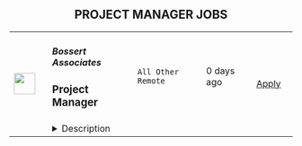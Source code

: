<div align="center"><h2>PROJECT MANAGER JOBS</h2></div><table><tr>
                <td width="100" height="100" rowspan="2">
                    <img src="https://wwr-pro.s3.amazonaws.com/logos/0084/3243/logo.gif" width="38px" height="auto">
                </td>
                <td width="300">
                    <h5>Bossert Associates</h5>
                    <h3> Project Manager </h3>
                </td>
                <td width="300">
                    <code>All Other Remote</code>
                </td>
                <td width="200">
                <text>0 days ago</text>
                </td>
                <td width="100" rowspan="2">
                <a href="https://weworkremotely.com/remote-jobs/bossert-associates-project-manager" align="right" target="_blank">Apply</a>
                </td>
            </tr>
            <tr>
                <td colspan="3">
                <details><summary>Description</summary>
                <img src="https://we-work-remotely.imgix.net/logos/0084/3243/logo.gif?ixlib=rails-4.0.0&w=50&h=50&dpr=2&fit=fill&auto=compress" />

<p>
  <strong>Headquarters:</strong> Munich, Germany
    <br /><strong>URL:</strong> <a href="https://www.bossert-associates.com/">https://www.bossert-associates.com/</a>
</p>

<div>We are looking for an assertive and detailed Project Manager to manage our client projects and our partners and clients. </div><div> </div><div>This position is remote, but we’re looking for team members available in the CET time zone. </div><div> </div><div>Join our diverse and talented team and immerse yourself in a coaching and educational environment. </div><div> </div><div>You will be a vital part of our Operational team, working closely with leadership and global enterprise clients to create a more inclusive, diverse, and sustainable world. </div><div> </div><div><strong>Your day-to-day:</strong></div><div>•    Fully understand Bossert Associates’ strategy and values to deliver work with our unique mission and perspective in mind.</div><div>•    Be the main POC to a group of clients. We work with enterprise clients like the Boston Consulting Group, Siemens, and Schneider Electric. </div><div>•    Manage ongoing projects: Our projects are workshops and events around leadership, diversity &amp; inclusion, and more. You will manage everything from proposals, content production with the trainer, event planning, and post-workshop reports. You will work closely with our clients and partners on each project. </div><div>•    Help build automation and implement tools that will help improve the current process. </div><div> </div><div><strong>About you: </strong></div><div>Must haves: </div><div>•    Proven work experience as Project Manager in a fast-paced tech environment. </div><div>•    Important: Common sense, assertiveness, dedication, and a personal need to get things done.</div><div>•    Customer-first mentality. </div><div>•    Working collaboratively is in your nature. Your team matters to you.</div><div>•    Discretion and confidentiality with sensitive client information. </div><div>•    Exceptional organizational skills with an ability to think proactively and prioritize work.</div><div>•    Excellent communication skills (verbal &amp; written) to successfully interact with clients and internal stakeholders. </div><div>•    You are highly technological and can quickly learn new tools and adapt to our tech stack. </div><div>•    You have deep experience with project management tools. </div><div>•    Be open to changes: though we work with enterprise clients, we are a small, growing firm looking for team members ready to grow with us. </div><div> </div><div>Nice to haves:</div><div>·      Experience with MS Office (you'll be working on PowerPoint almost daily)</div><div>·      HubSpot experience</div><div>·      German language skills</div><div> </div><div><strong>Working at Bossert Associates:</strong></div><div> </div><div>•    Work with a small yet growing team of dedicated professionals in a truly diverse environment. </div><div>•    Have direct contact with senior partners and a real say in our processes and work. </div><div>•    Be a part of an educational and coaching environment, with a chance to participate in our workshops, learn and grow. </div><div>•    We offer stability and growth - we are not a startup and plan to grow responsibly and sustainably. </div><div>•    We offer support and trust and encourage ownership over everyone’s work.</div><div>•    We are closed between Christmas and New Year’s, so you’ll have a week of peace. </div><div>•    We hire you through an EOR service (Deel), so no matter where you are, you will have the benefits your country requires (health insurance, local holidays, etc.) </div><div> </div><div>We encourage anyone qualified to apply!</div><div> </div><div>Ready to apply? Please apply <a href="https://form.asana.com/?k=03iqivu0FhD2etlNq7nBmA&amp;d=61969398801868"><strong>here</strong></a>. </div><div> </div><div>Please don’t contact us through the website or other channels. We promise to reply if we believe we’re a good fit. </div>

<p><strong>To apply:</strong> <a href="https://weworkremotely.com/remote-jobs/bossert-associates-project-manager">https://weworkremotely.com/remote-jobs/bossert-associates-project-manager</a></p>

                </details>
                </td>
            </tr>,<tr>
                <td width="100" height="100" rowspan="2">
                    <img src="https://wwr-pro.s3.amazonaws.com/logos/0083/8210/logo.gif" width="38px" height="auto">
                </td>
                <td width="300">
                    <h5>University of Virginia</h5>
                    <h3> Senior Project Manager for Cloud Applications</h3>
                </td>
                <td width="300">
                    <code>All Other Remote</code>
                </td>
                <td width="200">
                <text>63 days ago</text>
                </td>
                <td width="100" rowspan="2">
                <a href="https://weworkremotely.com/remote-jobs/university-of-virginia-senior-project-manager-for-cloud-applications" align="right" target="_blank">Apply</a>
                </td>
            </tr>
            <tr>
                <td colspan="3">
                <details><summary>Description</summary>
                <img src="https://we-work-remotely.imgix.net/logos/0083/8210/logo.gif?ixlib=rails-4.0.0&w=50&h=50&dpr=2&fit=fill&auto=compress" />

<p>
  <strong>Headquarters:</strong> Charlottesville, VA
    <br /><strong>URL:</strong> <a href="https://virginia.edu">https://virginia.edu</a>
</p>

<div>
<br>The <a href="https://education.virginia.edu/faculty-research/centers-labs-projects/center-advanced-study-teaching-and-learning-castl">Center for the Advanced Study of Teaching and Learning (CASTL)</a> in the <a href="https://education.virginia.edu/">School of Education and Human Development</a> seeks to hire a Senior Project Manager for Cloud Applications. The incumbent will work with Principal Investigators, external technology consultants, and a supervise a small team. Net and Angular software engineers to guide the design and implementation of an enterprise-level integrated web-based application. The application will draw from existing web-based applications that currently serve a variety of stakeholders focused on improving educational outcomes for young children in Virginia.<br><br>
</div><div>
<br>This role and project provide an exciting opportunity to create a novel solution by bringing together several state initiatives with proven records of collecting data to shape public policy in education. It will contribute to our understanding of how early experiences can shape children’s developmental outcomes.<br><br>
</div><div>
<br>The ideal candidate has experience in government security reviews and compliance, with proven success in engaging stakeholders in working towards innovative solutions. A major aspect of the role will be to navigate data governance structures across multiple state-level stakeholders and to identify and implement a technical approach that corresponds to project-specific data sharing agreements.<br><br>
</div><div>
<strong><br>**This will be a fully remote position**<br></strong><br>
</div><div>
<strong><br>The ideal candidate will have the following: <br></strong><br>
</div><ul>
<li>Experience and ability to lead a small team of web-based software engineers using an Agile framework</li>
<li>University and state-level IT review and compliance</li>
<li>Data governance across multiple organizations and projects</li>
<li>Knowledge of On-prem to cloud migration</li>
<li>Strong understanding of system architecture and design for web-based application development</li>
<li>Experience presenting to multiple stakeholders, translating technical approaches for multiple audiences</li>
</ul><div>
<br>For more information on how to apply, please click <a href="https://linkprotect.cudasvc.com/url?a=https%3a%2f%2fuva.wd1.myworkdayjobs.com%2fen-US%2fUVAJobs%2fdetails%2fSenior-Project-Manager-for-Cloud-Applications_R0045488&amp;c=E,1,rqpTAQGKjY6KuFNzDEvjTYgVC9IVnzG5xYbvTUxYweOAYYPIxA4vbaTA-82HBBg71OSrwEsh8bzfivuE5tCSxWEIctlNvhgbBHQ2z5-hQgCWR7g5NB9CHFc,&amp;typo=1">here</a>.<br><br>
</div>

<p><strong>To apply:</strong> <a href="https://weworkremotely.com/remote-jobs/university-of-virginia-senior-project-manager-for-cloud-applications">https://weworkremotely.com/remote-jobs/university-of-virginia-senior-project-manager-for-cloud-applications</a></p>

                </details>
                </td>
            </tr>,<tr>
                <td width="100" height="100" rowspan="2">
                    <img src="https://pbs.twimg.com/profile_images/1306325743580848130/mk0qvsZ9_400x400.jpg" width="38px" height="auto">
                </td>
                <td width="300">
                    <h5>Kraken</h5>
                    <h3>Senior Project Manager - Organization Design and Workforce Planning</h3>
                </td>
                <td width="300">
                    <code></code>
                </td>
                <td width="200">
                <text>0 days ago</text>
                </td>
                <td width="100" rowspan="2">
                <a href="https://jobs.lever.co/kraken/b7e9c622-03bb-4239-8ac9-da1f7e287b50" align="right" target="_blank">Apply</a>
                </td>
            </tr>
            <tr>
                <td colspan="3">
                <details><summary>Description</summary>
                <div class="section page-centered" data-qa="job-description"><div><b><span style="font-size: 18pt">Building the Internet of Money&nbsp;</span></b></div><div><br></div><div><span style="font-size: 10.5pt">Our Krakenites are a world-class team with crypto conviction, united by our desire to discover and unlock the potential of crypto and blockchain technology.</span></div><div><br></div><div><span style="font-size: 10.5pt">What makes us different? Kraken is a mission-focused company rooted in crypto values. As a Krakenite, you’ll join us on our mission to accelerate the adoption of cryptocurrency so the world can achieve financial freedom and inclusion. For over a decade, Kraken’s focus on our mission and crypto ethos has attracted many of the most talented crypto experts in the world.&nbsp;</span></div><div><br></div><div><span style="font-size: 10.5pt">Before you apply, please read the </span><a href="https://kraken-culture.notion.site/" style="font-size: 10.5pt" class="postings-link">Kraken Culture Explained</a><span style="font-size: 10.5pt"> to learn more about our internal culture, values, and mission.</span></div><div><br></div><div><span style="font-size: 10.5pt">As a fully remote company, we have Krakenites in 60+ countries who speak over 50 languages. Krakenites are industry pioneers who have a long track record of building premium products for professionals and institutions as well as newcomers to the space. Kraken is committed to industry-leading security through our products like </span><a href="https://pro.kraken.com/" style="font-size: 10.5pt" class="postings-link">Kraken Pro</a><span style="font-size: 10.5pt">, </span><a href="https://www.kraken.com/en-us/nft" style="font-size: 10.5pt" class="postings-link">Kraken NFT</a><span style="font-size: 10.5pt">, and </span><a href="https://cryptowat.ch/" style="font-size: 10.5pt" class="postings-link">Cryptowatch</a><span style="font-size: 10.5pt">, with a focus on world-class customer support and </span><a href="https://www.kraken.com/learn" style="font-size: 10.5pt" class="postings-link">crypto education</a><span style="font-size: 10.5pt"> for all.&nbsp;</span></div><div><br></div><div><span style="font-size: 10.5pt">Become a Krakenite and build the internet of money!</span></div><div><br></div><div><b style="font-size: 24px">Proof of work</b></div><div><br></div><div><b style="font-size: 18px">The Team</b></div><div><br></div><div>Our People team is called the Krakenite Experience (KX) team, and our aim is to become a world leader in People Experience. We are now hiring a Project Manager, Organizational Design and Workforce Planning to join our diverse and forward‐thinking global company.</div><div><br></div><div>You will add value to Kraken by supporting the KX team by creating and executing against a long term workforce strategy. You will build&nbsp; strong relationships with stakeholders to move projects forward. This is a great opportunity for a seasoned Project Manager who has already thrived in high‐growth organizations and who wants to get involved in an industry that is changing the world!</div></div><div class="section page-centered"><div><h3>The Opportunity</h3><ul class="posting-requirements plain-list"><ul><li>Lead complex, cross functional projects from inception to execution; working with stakeholders to understand objectives, develop requirements, create and manage project schedules, identify risks, and communicate clearly with stakeholders across the organization&nbsp;</li><li>In partnership with stakeholders, develop workforce planning models, financial planning and analysis, stakeholder communication, and manage vendor resources</li><li>Partner with the executive sponsors to communicate program goals, objectives, and outcomes</li><li>Establish and ensure appropriate governance functions across projects</li><li>Develop and maintain required program documentation and collateral</li><li>Oversee the execution of program projects, their progress compared with the plan and production of agreed deliverables</li><li>Additional duties and responsibilities as assigned&nbsp;</li></ul></ul></div></div><div class="section page-centered"><div><h3>Skills you should HODL</h3><ul class="posting-requirements plain-list"><ul><li>5+ years of experience in program management and workforce development</li><li>Exceptional leadership skills with the ability to develop and communicate the program objectives, inspire and motivate, and maintain alignment with the business strategy</li><li>Outstanding verbal and written communication skills, including the ability to explain the program goals and objectives to the business</li></ul></ul></div></div><div class="section page-centered"><div><h3>Nice to haves</h3><ul class="posting-requirements plain-list"><ul><li>Previous experience working in HR</li></ul></ul></div></div><!--[2022-11-28] [GOLD-2535] Remove payTransparencyV1 when feature flag is fully removed--><div class="section page-centered" data-qa="closing-description"><div><b style="font-size: 11pt">#UK #US #EU&nbsp;#LI-Remote</b></div><div><br></div><div><span style="font-size: 10.5pt">Kraken is powered by people from around the world and we celebrate all Krakenites for their diverse talents, backgrounds, contributions and unique perspectives. We hire strictly based on merit, meaning we seek out the candidates with the right abilities, knowledge, and skills considered the most suitable for the job. We encourage you to apply for roles where you don't fully meet the listed requirements, especially if you're passionate or knowledgable about crypto!</span></div><div><br></div><div><span style="font-size: 10.5pt">As an equal opportunity employer, we don’t tolerate discrimination or harassment of any kind. Whether that’s based on race, ethnicity, age, gender identity, citizenship, religion, sexual orientation, disability, pregnancy, veteran status or any other protected characteristic as outlined by federal, state or local laws.&nbsp;</span></div><div><br></div><div><b><span style="font-size: 13.5pt">Stay in the know</span></b></div><div><br></div><div><a href="https://twitter.com/krakenfx" style="font-size: 10.5pt" class="postings-link">Follow us on Twitter</a></div><div><a href="https://blog.kraken.com/#:~:text=Enter%20your%20email%20address" style="font-size: 10.5pt" class="postings-link">Learn on the Kraken Blog</a></div><div><a href="https://www.linkedin.com/company/kraken-exchange/" style="font-size: 10.5pt" class="postings-link">Connect on LinkedIn</a></div></div><div class="section page-centered last-section-apply" data-qa="btn-apply-bottom"><a class="postings-btn template-btn-submit hex-color" data-qa="show-page-apply" href="https://jobs.lever.co/kraken/b7e9c622-03bb-4239-8ac9-da1f7e287b50/apply">Apply for this job</a></div>
                </details>
                </td>
            </tr>,<tr>
                <td width="100" height="100" rowspan="2">
                    <img src="https://pbs.twimg.com/profile_images/2738508979/760be3edebfa0195e36fb3dba07297c1_400x400.png" width="38px" height="auto">
                </td>
                <td width="300">
                    <h5>10up</h5>
                    <h3>Senior Digital Project Manager</h3>
                </td>
                <td width="300">
                    <code></code>
                </td>
                <td width="200">
                <text>0 days ago</text>
                </td>
                <td width="100" rowspan="2">
                <a href="https://jobs.lever.co/10up-2/36ed2249-4b91-43f3-9604-9de62e3b558b" align="right" target="_blank">Apply</a>
                </td>
            </tr>
            <tr>
                <td colspan="3">
                <details><summary>Description</summary>
                <div class="section page-centered" data-qa="job-description"><div><b style="font-size: 18px">Location: Remote - Anywhere </b>(Open to applicants located anywhere around the globe.)</div><div><br></div><div>A Senior Project Manager at 10up is not just a task manager, but a strategic contributor to every project, and the driver for successful client delivery. Join a team of collaborative, cross-discipline professionals who have been pushing the boundaries of enterprise-level projects for over 12 years.</div><div><br></div><div>You’ll have ownership and input on a combination of innovative, challenging projects and ongoing support engagements—we believe in balanced and diverse workloads through dedicated resource management. We have a supportive Client Delivery structure, with established PM processes, while still allowing for autonomy.</div><div><br></div><div>As a leading digital agency, 10up’s client roster spans from innovative startups and impactful non-profits, to some of the biggest names in the industry, such as ESPN, Google, The New York Times Co., and The Nobel Prize Committee.&nbsp;</div><div><br></div><div>As a 10upper, you have options for flexible and alternative work schedules. Intentionally remote since day one, spanning six continents and 38+ countries, 10up fully embraces the benefits of distributed work.</div><div><br></div></div><div class="section page-centered"><div><h3>What you will do: </h3><ul class="posting-requirements plain-list"><ul><li>Act as the day-to-day Project Manager for 4 - 7 active projects; exhibiting senior-level ownership over all project scopes/plans, client meetings, written status updates, demos, risk management and iterative scope / expectation management.&nbsp;</li><li>Consistently track and analyze project progress and budget burn, and work with group and project leadership to escalate concerns and/or risks, and mitigate appropriately.</li><li>Ensure superior quality deliverables by collaboratively engaging cross-discipline leadership, and enforcing rigorous QA processes and standards to provide end to end delivery and client satisfaction.</li><li>Lead discovery engagements (onsite and remotely) that expertly define cross-discipline project requirements and that demonstrate an expert understanding of underlying client business goals and objectives.</li><li>Consistently identify strategic opportunities to engage with the 10up Account Management Team and collaborate towards building strong, long-term client relationships.</li></ul></ul></div></div><div class="section page-centered"><div><h3>About you: </h3><ul class="posting-requirements plain-list"><ul><li>You have experience delivering full scope CMS-based web projects for enterprise clients, ideally in an agency environment, and preferably with a practical understanding of the WordPress platform.</li><li>You can describe tangible examples of deescalating project risks by working with members of your team and leadership to develop collaborative solutions.</li><li>Your roles and responsibilities have been primarily client facing. You are often the main point of contact for client requests, escalations, comprehensive updates, and senior-level consultation.</li><li>You have a proven track record of deescalating project risks by working with members of your team and leadership to develop collaborative solutions.</li><li>You are an effective leader of cross-discipline project teams - across account strategy, experience design, engineering, QA and support - and are able to keep the team motivated and on task to deliver the best project outcomes.</li><li>You have excellent verbal and written English communication skills, both internally and externally.</li></ul></ul></div></div><div class="section page-centered"><div><h3>Benefits of interest:</h3><ul class="posting-requirements plain-list"><ul><li>Mentorship from a dedicated Team Lead and Director of Client Delivery.</li><li>Multiple paid time off programs, including accrued PTO, parental leave, bereavement leave, and company holidays – including an all-company break from Christmas Eve to New Years Day.</li><li>Health, dental, and life insurance programs (available for United States team members).</li><li>Retirement contribution programs (currently available in the U.S. and U.K.).</li><li>$3,000 USD accrued annually in professional development budget for you to spend on conferences, training, or to buy back time for programs like independent study.</li><li>Flexible and alternate schedule programs - including options for 4-day work week (Monday-Thursday) configurations.</li><li>Global Company summits – opportunities to meet, socialize and learn with fellow 10uppers in person at remarkable destinations.&nbsp;</li><li>An end-of-year all-hands bonus program, along with smaller opportunities for recognition throughout the year.</li></ul></ul></div></div><!--[2022-11-28] [GOLD-2535] Remove payTransparencyV1 when feature flag is fully removed--><div class="section page-centered" data-qa="salary-range"><div>$60,000 - $120,000 a year</div><small><div>The expected annual salary range for this position is between $60,000 and $120,000 USD. Compensation is determined based on a variety of factors including relevant experience, other job related qualifications/skills, geographic location, and business needs.</div></small></div><div class="section page-centered" data-qa="closing-description"><div><b style="font-size: 18px">Join our team!&nbsp;</b></div><div><br></div><div>If you are passionate about 10up's mission and think you have what it takes to be successful in this role even if you don't check all the boxes, please apply. We'd appreciate the opportunity to personally review your application. Everyone gets a response.</div><div><br></div><div>Read more about <a href="https://drive.google.com/file/d/1nQ9yWRqfDAdrriYRnBNzYo7w59auYxMe/view" class="postings-link">What to Expect </a>through our Recruiting process.</div><div><br></div><div>We don't want you to miss any communication from us! To ensure you receive updates on your application, please add jobs@10up.com to your contacts list! #LI-Remote</div></div><div class="section page-centered last-section-apply" data-qa="btn-apply-bottom"><a class="postings-btn template-btn-submit hex-color" data-qa="show-page-apply" href="https://jobs.lever.co/10up-2/36ed2249-4b91-43f3-9604-9de62e3b558b/apply">Apply for this job</a></div>
                </details>
                </td>
            </tr></table>